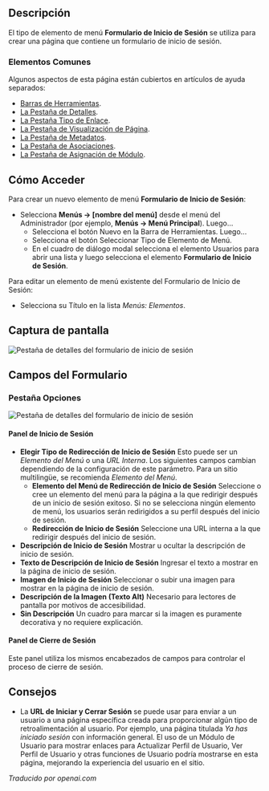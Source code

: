 <!-- Filename: Help4.x:Menu_Item:_Login_Form  / Display title: Formulaire de Connexion -->

## Descripción

El tipo de elemento de menú **Formulario de Inicio de Sesión** se utiliza para crear una página que contiene un formulario de inicio de sesión.

### Elementos Comunes

Algunos aspectos de esta página están cubiertos en artículos de ayuda separados:

* [Barras de Herramientas](jdocmanual?article=help/common-elements/toolbars).
* [La Pestaña de Detalles](jdocmanual?article=help/menu-items-common/menu-item-details).
* [La Pestaña Tipo de Enlace](jdocmanual?article=help/menu-items-common/menu-item-link-type).
* [La Pestaña de Visualización de Página](jdocmanual?article=help/menu-items-common/menu-item-page-display).
* [La Pestaña de Metadatos](jdocmanual?article=help/menu-items-common/menu-item-metadata).
* [La Pestaña de Asociaciones](jdocmanual?article=help/common-elements/edit-associations).
* [La Pestaña de Asignación de Módulo](jdocmanual?article=help/menu-items-common/menu-item-module-assignment).

## Cómo Acceder

Para crear un nuevo elemento de menú **Formulario de Inicio de Sesión**:

- Selecciona **Menús → \[nombre del menú\]** desde el menú del Administrador
  (por ejemplo, **Menús → Menú Principal**). Luego...
  - Selecciona el botón Nuevo en la Barra de Herramientas. Luego...
  - Selecciona el botón Seleccionar Tipo de Elemento de Menú.
  - En el cuadro de diálogo modal selecciona el elemento Usuarios para abrir una lista y luego
    selecciona el elemento **Formulario de Inicio de Sesión**.

Para editar un elemento de menú existente del Formulario de Inicio de Sesión:

- Selecciona su Título en la lista *Menús: Elementos*.

## Captura de pantalla

![Pestaña de detalles del formulario de inicio de sesión](../../../es/images/menu-items/users-login-form-details-tab.png)

## Campos del Formulario

### Pestaña Opciones

![Pestaña de detalles del formulario de inicio de sesión](../../../es/images/menu-items/users-login-form-options-tab.png)

#### Panel de Inicio de Sesión

- **Elegir Tipo de Redirección de Inicio de Sesión** Esto puede ser un *Elemento del Menú* o una *URL Interna*.
  Los siguientes campos cambian dependiendo de la configuración de este parámetro. Para 
  un sitio multilingüe, se recomienda *Elemento del Menú*.
  - **Elemento del Menú de Redirección de Inicio de Sesión** Seleccione o cree un elemento del menú para la página 
    a la que redirigir después de un inicio de sesión exitoso. Si no se selecciona ningún elemento de menú, 
    los usuarios serán redirigidos a su perfil después del inicio de sesión.
  - **Redirección de Inicio de Sesión** Seleccione una URL interna a la que redirigir después del inicio de sesión.
- **Descripción de Inicio de Sesión** Mostrar u ocultar la descripción de inicio de sesión.
- **Texto de Descripción de Inicio de Sesión** Ingresar el texto a mostrar en la página de inicio de sesión.
- **Imagen de Inicio de Sesión** Seleccionar o subir una imagen para mostrar en la página de inicio de sesión.
- **Descripción de la Imagen (Texto Alt)** Necesario para lectores de pantalla por motivos de accesibilidad.
- **Sin Descripción** Un cuadro para marcar si la imagen es puramente decorativa y no requiere explicación.

#### Panel de Cierre de Sesión

Este panel utiliza los mismos encabezados de campos para controlar el proceso de cierre de sesión.

## Consejos

- La **URL de Iniciar y Cerrar Sesión** se puede usar para enviar a un usuario a una página específica creada para proporcionar algún tipo de retroalimentación al usuario. Por ejemplo, una página titulada *Ya has iniciado sesión* con información general. El uso de un Módulo de Usuario para mostrar enlaces para Actualizar Perfil de Usuario, Ver Perfil de Usuario y otras funciones de Usuario podría mostrarse en esta página, mejorando la experiencia del usuario en el sitio.

*Traducido por openai.com*

